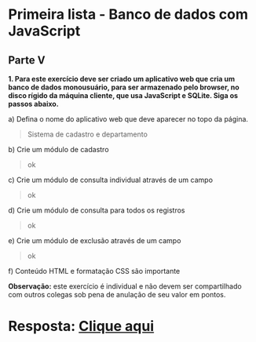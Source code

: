 # Primeira lista - Banco de dados com JavaScript
## Parte V

**1. Para este exercício deve ser criado um aplicativo web que cria um banco
de dados monousuário, para ser armazenado pelo browser, no disco
rígido da máquina cliente, que usa JavaScript e SQLite. Siga os passos
abaixo.**

a) Defina o nome do aplicativo web que deve aparecer no topo da
página.

>Sistema de cadastro e departamento

b) Crie um módulo de cadastro

>ok

c) Crie um módulo de consulta individual através de um campo

>ok

d) Crie um módulo de consulta para todos os registros

>ok

e) Crie um módulo de exclusão através de um campo

>ok

f) Conteúdo HTML e formatação CSS são importante

**Observação:** este exercício é individual e não devem ser compartilhado com outros  colegas sob pena de anulação de seu valor
em pontos.

# Resposta: [Clique aqui]()